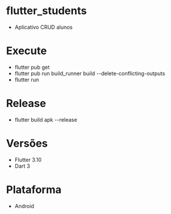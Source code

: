 # flutter_students
* Aplicativo CRUD alunos

# Execute
* flutter pub get
* flutter pub run build_runner build --delete-conflicting-outputs
* flutter run

# Release
* flutter build apk --release 

# Versões
* Flutter 3.10
* Dart 3

# Plataforma
* Android